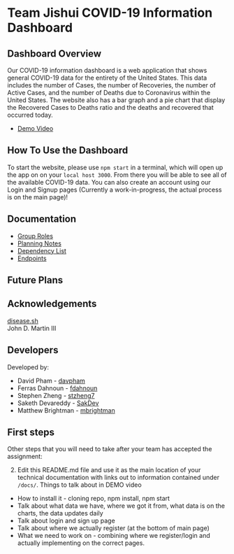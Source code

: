 # Team Jishui COVID-19 Information Dashboard

## Dashboard Overview

Our COVID-19 information dashboard is a web application that shows general COVID-19 data for the entirety of the United States. This data includes the number of Cases, the number of Recoveries, 
the number of Active Cases, and the number of Deaths due to Coronavirus within the United States. The website also has a bar graph and a pie chart that display the Recovered Cases to Deaths ratio and the deaths and recovered that occurred today.

- [Demo Video](link)


## How To Use the Dashboard

To start the website, please use `npm start` in a terminal, which will open up the app on on your `local host 3000`. 
From there you will be able to see all of the available COVID-19 data.
You can also create an account using our Login and Signup pages (Currently a work-in-progress, the actual process is on the main page)!


## Documentation

- [Group Roles](https://github.com/comp426-2022-spring/a99-jishui/blob/main/docs/roles.md)
- [Planning Notes](https://github.com/comp426-2022-spring/a99-jishui/blob/main/docs/planning.md)
- [Dependency List](https://github.com/comp426-2022-spring/a99-jishui/blob/main/docs/dependencies.md)
- [Endpoints](https://github.com/comp426-2022-spring/a99-jishui/blob/main/docs/endpoints.md)


## Future Plans



## Acknowledgements

[disease.sh](https://disease.sh/)\
John D. Martin III


## Developers

Developed by:

- David Pham    -   [davpham](https://github.com/davpham)
- Ferras Dahnoun    -   [fdahnoun](https://github.com/fdahnoun)
- Stephen Zheng     -   [stzheng7](https://github.com/stzheng7)
- Saketh Devareddy      -   [SakDev](https://github.com/SakDev)
- Matthew Brightman     -   [mbrightman](https://github.com/mbrightman)


## First steps

Other steps that you will need to take after your team has accepted the assignment:

2. Edit this README.md file and use it as the main location of your technical documentation with links out to information contained under `/docs/`.
Things to talk about in DEMO video
- How to install it - cloning repo, npm install, npm start
- Talk about what data we have, where we got it from, what data is on the charts, the data updates daily
- Talk about login and sign up page
- Talk about where we actually register (at the bottom of main page)
- What we need to work on - combining where we register/login and actually implementing on the correct pages.
